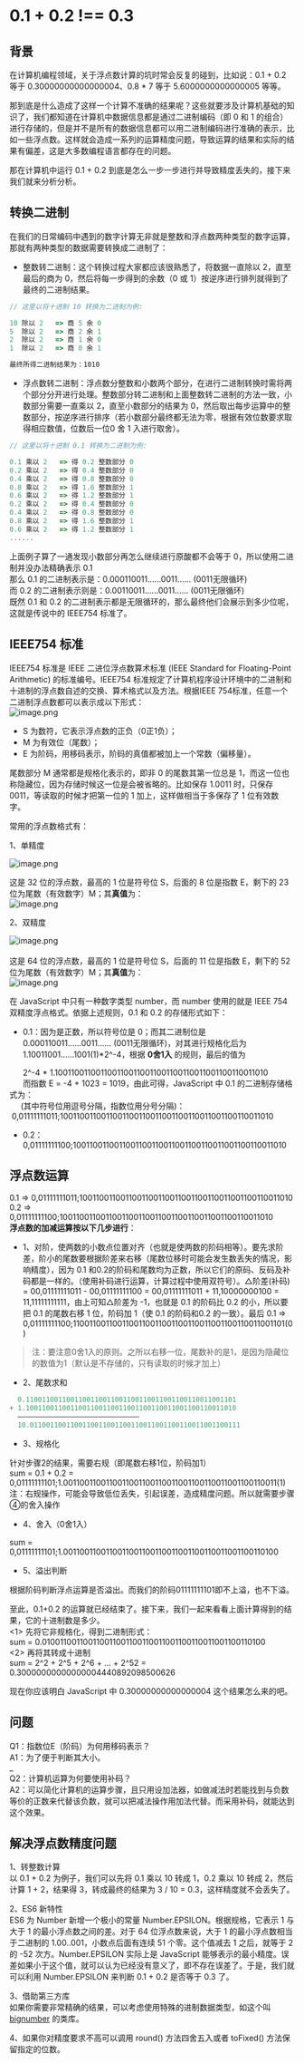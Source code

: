 # 0.1 + 0.2 !== 0.3

<a name="8e1b944f"></a>
## 背景
在计算机编程领域，关于浮点数计算的坑时常会反复的碰到，比如说：0.1 + 0.2 等于 0.30000000000000004、0.8 * 7 等于 5.6000000000000005 等等。

那到底是什么造成了这样一个计算不准确的结果呢？这些就要涉及计算机基础的知识了，我们都知道在计算机中数据信息都是通过二进制编码（即 0 和 1 的组合）进行存储的，但是并不是所有的数据信息都可以用二进制编码进行准确的表示，比如一些浮点数。这样就会造成一系列的运算精度问题，导致运算的结果和实际的结果有偏差，这是大多数编程语言都存在的问题。

那在计算机中运行 0.1 + 0.2 到底是怎么一步一步进行并导致精度丢失的，接下来我们就来分析分析。

<a name="9dbb1e41"></a>
## 转换二进制
在我们的日常编码中遇到的数字计算无非就是整数和浮点数两种类型的数字运算，那就有两种类型的数据需要转换成二进制了：

- 整数转二进制：这个转换过程大家都应该很熟悉了，将数据一直除以 2，直至最后的商为 0，然后将每一步得到的余数（0 或 1）按逆序进行排列就得到了最终的二进制结果。

```javascript
// 这里以将十进制 10 转换为二进制为例:

10 除以 2   => 商 5 余 0
5  除以 2   => 商 2 余 1
2  除以 2   => 商 1 余 0
1  除以 2   => 商 0 余 1

最终所得二进制结果为：1010
```

- 浮点数转二进制：浮点数分整数和小数两个部分，在进行二进制转换时需将两个部分分开进行处理。整数部分转二进制和上面整数转二进制的方法一致，小数部分需要一直乘以 2，直至小数部分的结果为 0，然后取出每步运算中的整数部分，按逆序进行排序（若小数部分最终都无法为零，根据有效位数要求取得相应数值，位数后一位0 舍 1 入进行取舍）。

```javascript
// 这里以将十进制 0.1 转换为二进制为例:

0.1 乘以 2   => 得 0.2 整数部分 0
0.2 乘以 2   => 得 0.4 整数部分 0
0.4 乘以 2   => 得 0.8 整数部分 0
0.8 乘以 2   => 得 1.6 整数部分 1
0.6 乘以 2   => 得 1.2 整数部分 1
0.2 乘以 2   => 得 0.4 整数部分 0
0.4 乘以 2   => 得 0.8 整数部分 0
0.8 乘以 2   => 得 1.6 整数部分 1
0.6 乘以 2   => 得 1.2 整数部分 1
......
```

上面例子算了一通发现小数部分再怎么继续进行原酸都不会等于 0，所以使用二进制并没办法精确表示 0.1<br />那么 0.1 的二进制表示是：0.000110011......0011...... (0011无限循环)<br />而 0.2 的二进制表示则是：0.00110011......0011...... (0011无限循环)<br />既然 0.1 和 0.2 的二进制表示都是无限循环的，那么最终他们会展示到多少位呢，这就是传说中的 IEEE754 标准了。

<a name="cc6c1f78"></a>
## IEEE754 标准
IEEE754 标准是 IEEE 二进位浮点数算术标准 (IEEE Standard for Floating-Point Arithmetic) 的标准编号。IEEE754 标准规定了计算机程序设计环境中的二进制和十进制的浮点数自述的交换、算术格式以及方法。根据IEEE 754标准，任意一个二进制浮点数都可以表示成以下形式：<br />![image.png](https://cdn.nlark.com/yuque/0/2019/png/114852/1554606569135-eaee4648-a011-45a8-89be-613a0d6e2ba4.png#align=left&display=inline&height=53&name=image.png&originHeight=45&originWidth=295&size=5508&status=done&width=349)

- S 为数符，它表示浮点数的正负（0正1负）；
- M 为有效位（尾数）；
- E 为阶码，用移码表示，阶码的真值都被加上一个常数（偏移量）。

尾数部分 M 通常都是规格化表示的，即非 0 的尾数其第一位总是 1，而这一位也称隐藏位，因为存储时候这一位是会被省略的。比如保存 1.0011 时，只保存 0011，等读取的时候才把第一位的 1 加上，这样做相当于多保存了 1 位有效数字。

常用的浮点数格式有：

1、单精度

![image.png](https://cdn.nlark.com/yuque/0/2019/png/114852/1554606972516-e0c5e8f7-2d87-484b-a373-142c2556a605.png#align=left&display=inline&height=90&name=image.png&originHeight=75&originWidth=500&size=51898&status=done&width=600)

这是 32 位的浮点数，最高的 1 位是符号位 S，后面的 8 位是指数 E，剩下的 23 位为尾数（有效数字）M；其**真值**为：<br />![image.png](https://cdn.nlark.com/yuque/0/2019/png/114852/1554607123809-b23f9374-7da9-496d-966d-574de0e08a58.png#align=left&display=inline&height=35&name=image.png&originHeight=29&originWidth=363&size=5089&status=done&width=440)

2、双精度

![image.png](https://cdn.nlark.com/yuque/0/2019/png/114852/1554607029021-28ae1520-ed5c-420e-aca6-0d142e7f5df7.png#align=left&display=inline&height=121&name=image.png&originHeight=125&originWidth=618&size=9854&status=done&width=600)<br />
<br />这是 64 位的浮点数，最高的 1 位是符号位 S，后面的 11 位是指数 E，剩下的 52 位为尾数（有效数字）M；其**真值**为：<br />![image.png](https://cdn.nlark.com/yuque/0/2019/png/114852/1554607217390-b7f7e824-d0a2-47ee-8bb4-f991702d18cf.png#align=left&display=inline&height=43&name=image.png&originHeight=28&originWidth=286&size=4491&status=done&width=440)

在 JavaScript 中只有一种数字类型 number，而 number 使用的就是 IEEE 754 双精度浮点格式。依据上述规则，0.1 和 0.2 的存储形式如下：<br />

- 0.1：因为是正数，所以符号位是 0；而其二进制位是 0.000110011......0011...... (0011无限循环)，对其进行规格化后为 1.10011001......1001(1)*2^-4，根据 **0舍1入** 的规则，最后的值为

      2^-4 * 1.1001100110011001100110011001100110011001100110011010<br />      而指数 E = -4 + 1023 = 1019，由此可得，JavaScript 中 0.1 的二进制存储格式为：<br />     (其中符号位用逗号分隔，指数位用分号分隔)：   0,01111111011;1001100110011001100110011001100110011001100110011010

- 0.2：0,01111111100;1001100110011001100110011001100110011001100110011010

<a name="68c353ef"></a>
## 浮点数运算
0.1 => 0,01111111011;1001100110011001100110011001100110011001100110011010<br />0.2 => 0,01111111100;1001100110011001100110011001100110011001100110011010<br />**浮点数的加减运算按以下几步进行**：

- 1、对阶，使两数的小数点位置对齐（也就是使两数的阶码相等）。要先求阶差，阶小的尾数要根据阶差来右移（尾数位移时可能会发生数丢失的情况，影响精度），因为 0.1 和0.2的阶码和尾数均为正数，所以它们的原码、反码及补码都是一样的。（使用补码进行运算，计算过程中使用双符号）。△阶差(补码) = 00,01111111011 - 00,01111111100 = 00,01111111011 + 11,10000000100 = 11,11111111111，由上可知△阶差为 -1，也就是 0.1 的阶码比 0.2 的小，所以要把 0.1 的尾数右移 1 位，阶码加 1（使 0.1 的阶码和0.2 的一致）。最后 0.1 => 0,01111111100;1100110011001100110011001100110011001100110011001101(0)
> 注：要注意0舍1入的原则。之所以右移一位，尾数补的是1，是因为隐藏位的数值为1（默认是不存储的，只有读取的时候才加上）

- 2、尾数求和

```javascript
  0.1100110011001100110011001100110011001100110011001101
+ 1.1001100110011001100110011001100110011001100110011010
  ——————————————————————————————
  10.0110011001100110011001100110011001100110011001100111
```

- 3、规格化

针对步骤2的结果，需要右规（即尾数右移1位，阶码加1）<br />sum = 0.1 + 0.2 = 0,01111111101;1.0011001100110011001100110011001100110011001100110011(1)<br />注：右规操作，可能会导致低位丢失，引起误差，造成精度问题。所以就需要步骤④的舍入操作

- 4、舍入（0舍1入）

sum = 0,01111111101;1.0011001100110011001100110011001100110011001100110100

- 5、溢出判断

根据阶码判断浮点运算是否溢出。而我们的阶码01111111101即不上溢，也不下溢。

至此，0.1+0.2 的运算就已经结束了。接下来，我们一起来看看上面计算得到的结果，它的十进制数是多少。<br /><1> 先将它非规格化，得到二进制形式：<br />sum = 0.010011001100110011001100110011001100110011001100110100<br /><2> 再将其转成十进制<br />sum = 2^2 + 2^5 + 2^6 + ... + 2^52 = 0.30000000000000004440892098500626

现在你应该明白 JavaScript 中 0.30000000000000004 这个结果怎么来的吧。

<a name="5dc99f6e"></a>
## 问题
Q1：指数位E（阶码）为何用移码表示？<br />A1：为了便于判断其大小。<br />_<br />Q2：计算机运算为何要使用补码？<br />A2：可以简化计算机的运算步骤，且只用设加法器，如做减法时若能找到与负数等价的正数来代替该负数，就可以把减法操作用加法代替。而采用补码，就能达到这个效果。

<a name="0ea1357c"></a>
## 解决浮点数精度问题
1、转整数计算<br />以 0.1 + 0.2 为例子，我们可以先将 0.1 乘以 10 转成 1，0.2 乘以 10 转成 2，然后计算 1 + 2，结果得 3，转成最终的结果为 3 / 10 = 0.3，这样精度就不会丢失了。

2、ES6 新特性<br />ES6 为 Number 新增一个极小的常量 Number.EPSILON。根据规格，它表示 1 与大于 1 的最小浮点数之间的差。对于 64 位浮点数来说，大于 1 的最小浮点数相当于二进制的 1.00..001，小数点后面有连续 51 个零。这个值减去 1 之后，就等于 2 的 -52 次方。Number.EPSILON 实际上是 JavaScript 能够表示的最小精度。误差如果小于这个值，就可以认为已经没有意义了，即不存在误差了。于是，我们就可以利用 Number.EPSILON 来判断 0.1 + 0.2 是否等于 0.3 了。

3、借助第三方库<br />如果你需要非常精确的结果，可以考虑使用特殊的进制数据类型，如这个叫 [bignumber](https://github.com/MikeMcl/bignumber.js) 的类库。

4、如果你对精度要求不高可以调用 round() 方法四舍五入或者 toFixed() 方法保留指定的位数。
